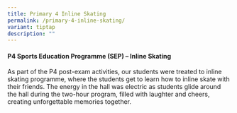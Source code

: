 ```yaml
---
title: Primary 4 Inline Skating
permalink: /primary-4-inline-skating/
variant: tiptap
description: ""
---
```

<h4>P4 Sports Education Programme (SEP) – Inline Skating</h4>
<p>As part of the P4 post-exam activities, our students were treated to inline
skating programme, where the students get to learn how to inline skate
with their friends. The energy in the hall was electric as students glide
around the hall during the two-hour program, filled with laughter and cheers,
creating unforgettable memories together.</p>